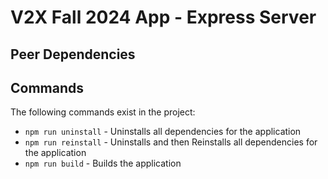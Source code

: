 # V2X Fall 2024 App - Express Server

## Peer Dependencies

## Commands
The following commands exist in the project:

- `npm run uninstall` - Uninstalls all dependencies for the application
- `npm run reinstall` - Uninstalls and then Reinstalls all dependencies for the application
- `npm run build` - Builds the application
